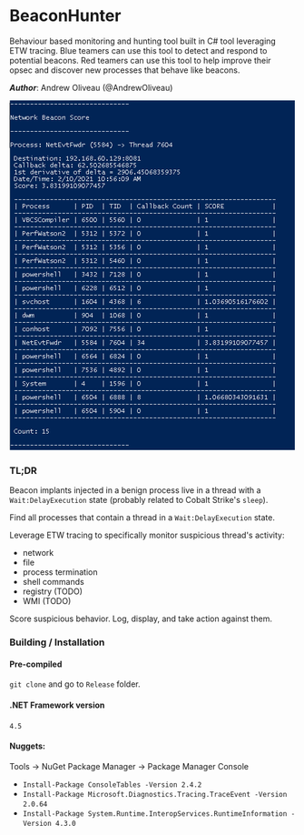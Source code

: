 # BeaconHunter

Behaviour based monitoring and hunting tool built in C# tool leveraging ETW tracing. Blue teamers can use this tool to detect and respond to potential beacons. Red teamers can use this tool to help improve their opsec and discover new processes that behave like beacons.

***Author***: Andrew Oliveau (@AndrewOliveau)

![alt text](https://github.com/3lp4tr0n/BeaconHunter/blob/main/screenshots/beacon_network_score.PNG)

### TL;DR
Beacon implants injected in a benign process live in a thread with a `Wait:DelayExecution` state (probably related to Cobalt Strike's `sleep`).

Find all processes that contain a thread in a `Wait:DelayExecution` state. 

Leverage ETW tracing to specifically monitor suspicious thread's activity: 
  - network
  - file
  - process termination
  - shell commands
  - registry (TODO)
  - WMI (TODO)

Score suspicious behavior. Log, display, and take action against them.
  
### Building / Installation

#### Pre-compiled 

`git clone` and go to `Release` folder.

#### .NET Framework version 

`4.5`

#### Nuggets:

Tools -> NuGet Package Manager -> Package Manager Console

* `Install-Package ConsoleTables -Version 2.4.2`
* `Install-Package Microsoft.Diagnostics.Tracing.TraceEvent -Version 2.0.64`
* `Install-Package System.Runtime.InteropServices.RuntimeInformation -Version 4.3.0`

